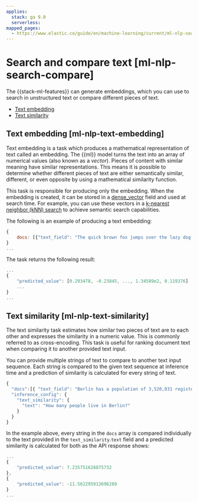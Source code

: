 ```yaml
---
applies:
  stack: ga 9.0
  serverless:
mapped_pages:
  - https://www.elastic.co/guide/en/machine-learning/current/ml-nlp-search-compare.html
---
```


# Search and compare text [ml-nlp-search-compare]

The {{stack-ml-features}} can generate embeddings, which you can use to search in unstructured text or compare different pieces of text.

* [Text embedding](#ml-nlp-text-embedding)
* [Text similarity](#ml-nlp-text-similarity)

## Text embedding [ml-nlp-text-embedding] 

Text embedding is a task which produces a mathematical representation of text called an embedding. The {{ml}} model turns the text into an array of numerical values (also known as a *vector*). Pieces of content with similar meaning have similar representations. This means it is possible to determine whether different pieces of text are either semantically similar, different, or even opposite by using a mathematical similarity function.

This task is responsible for producing only the embedding. When the embedding is created, it can be stored in a [dense_vector](https://www.elastic.co/guide/en/elasticsearch/reference/current/dense-vector.html) field and used at search time. For example, you can use these vectors in a [k-nearest neighbor (kNN) search](../../../solutions/search/vector/knn.md) to achieve semantic search capabilities.

The following is an example of producing a text embedding:

```js
{
    docs: [{"text_field": "The quick brown fox jumps over the lazy dog."}]
}
...
```

The task returns the following result:

```js
...
{
    "predicted_value": [0.293478, -0.23845, ..., 1.34589e2, 0.119376]
    ...
}
...
```

## Text similarity [ml-nlp-text-similarity] 

The text similarity task estimates how similar two pieces of text are to each other and expresses the similarity in a numeric value. This is commonly referred to as cross-encoding. This task is useful for ranking document text when comparing it to another provided text input.

You can provide multiple strings of text to compare to another text input sequence. Each string is compared to the given text sequence at inference time and a prediction of similarity is calculated for every string of text.

```js
{
  "docs":[{ "text_field": "Berlin has a population of 3,520,031 registered inhabitants in an area of 891.82 square kilometers."}, {"text_field": "New York City is famous for the Metropolitan Museum of Art."}],
  "inference_config": {
    "text_similarity": {
      "text": "How many people live in Berlin?"
    }
  }
}
```

In the example above, every string in the `docs` array is compared individually to the text provided in the `text_similarity`.`text` field and a predicted similarity is calculated for both as the API response shows:

```js
...
{
    "predicted_value": 7.235751628875732
},
{
    "predicted_value": -11.562295913696289
}
...
```
